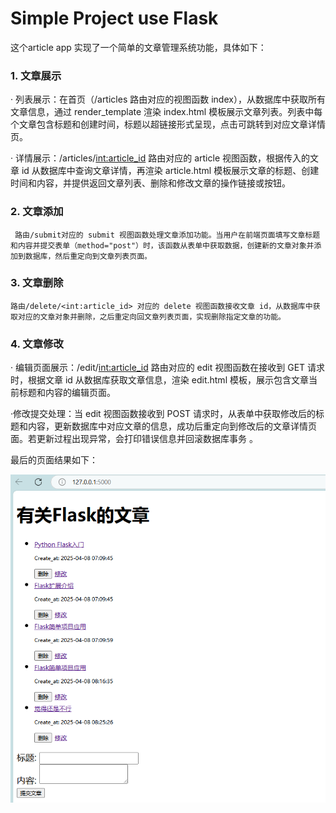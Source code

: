 # Simple Project use Flask
这个article app 实现了一个简单的文章管理系统功能，具体如下：

### 1. 文章展示

   · 列表展示：在首页（/articles 路由对应的视图函数 index），从数据库中获取所有文章信息，通过 render_template 渲染 index.html 模板展示文章列表。列表中每个文章包含标题和创建时间，标题以超链接形式呈现，点击可跳转到对应文章详情页。
   
   · 详情展示：/articles/<int:article_id> 路由对应的 article 视图函数，根据传入的文章 id 从数据库中查询文章详情，再渲染 article.html 模板展示文章的标题、创建时间和内容，并提供返回文章列表、删除和修改文章的操作链接或按钮。
   
### 2. 文章添加

     路由/submit对应的 submit 视图函数处理文章添加功能。当用户在前端页面填写文章标题和内容并提交表单（method="post"）时，该函数从表单中获取数据，创建新的文章对象并添加到数据库，然后重定向到文章列表页面。

### 3. 文章删除

    路由/delete/<int:article_id> 对应的 delete 视图函数接收文章 id，从数据库中获取对应的文章对象并删除，之后重定向回文章列表页面，实现删除指定文章的功能。

### 4. 文章修改

   · 编辑页面展示：/edit/<int:article_id> 路由对应的 edit 视图函数在接收到 GET 请求时，根据文章 id 从数据库获取文章信息，渲染 edit.html 模板，展示包含文章当前标题和内容的编辑页面。
   
   ·修改提交处理：当 edit 视图函数接收到 POST 请求时，从表单中获取修改后的标题和内容，更新数据库中对应文章的信息，成功后重定向到修改后的文章详情页面。若更新过程出现异常，会打印错误信息并回滚数据库事务 。


最后的页面结果如下：


![app](app.jpg)

   
